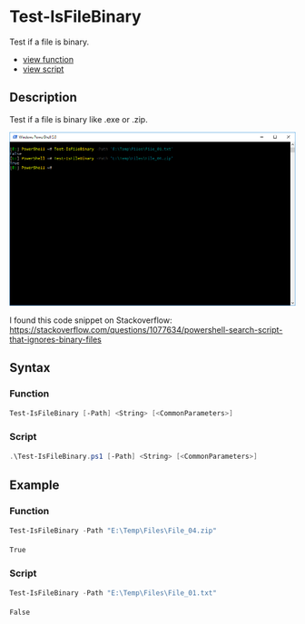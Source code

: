 # Test-IsFileBinary 

Test if a file is binary.

* [view function](https://github.com/BornToBeRoot/PowerShell/blob/master/Module/LazyAdmin/Test-IsFileBinary.ps1)
* [view script](https://github.com/BornToBeRoot/PowerShell/blob/master/Scripts/Test-IsFileBinary.ps1)

## Description

Test if a file is binary like .exe or .zip.

![Screenshot](Test-IsFileBinary.png?raw=true)

I found this code snippet on Stackoverflow: https://stackoverflow.com/questions/1077634/powershell-search-script-that-ignores-binary-files

## Syntax

### Function

```powershell
Test-IsFileBinary [-Path] <String> [<CommonParameters>]
``` 

### Script

```powershell
.\Test-IsFileBinary.ps1 [-Path] <String> [<CommonParameters>]
```

## Example

### Function

```powershell
Test-IsFileBinary -Path "E:\Temp\Files\File_04.zip"

True
```

### Script

```powershell
Test-IsFileBinary -Path "E:\Temp\Files\File_01.txt"

False
```